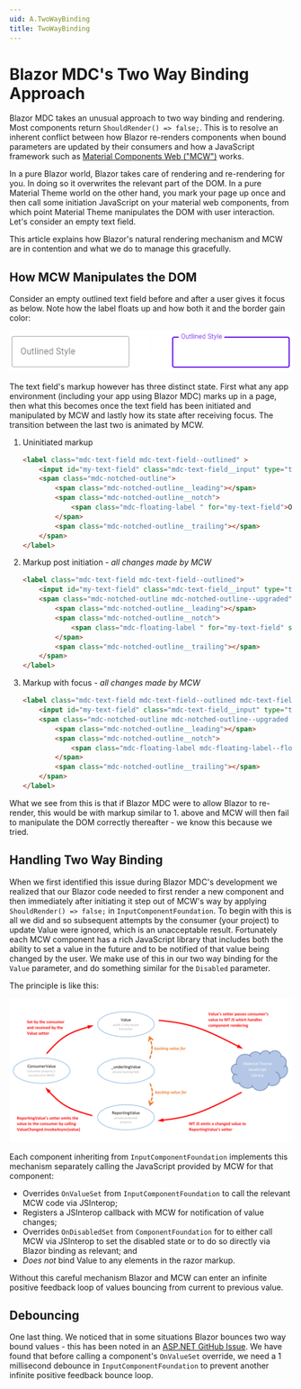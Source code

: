 ```yaml
---
uid: A.TwoWayBinding
title: TwoWayBinding
---
```

# Blazor MDC's Two Way Binding Approach

Blazor MDC takes an unusual approach to two way binding and rendering. Most components return `ShouldRender() => false;`. This is
to resolve an inherent conflict between how Blazor re-renders components when bound parameters are updated by their consumers and
how a JavaScript framework such as [Material Components Web ("MCW")](https://github.com/material-components/material-components-web) works.

In a pure Blazor world, Blazor takes care of rendering and re-rendering for you. In doing so it overwrites the relevant part of the
DOM. In a pure Material Theme world on the other hand, you mark your page up once and then call some initiation JavaScript on your
material web components, from which point Material Theme manipulates the DOM with user interaction. Let's consider an empty text field.

This article explains how Blazor's natural rendering mechanism and MCW are in contention and what we do to manage
this gracefully.

## How MCW Manipulates the DOM

Consider an empty outlined text field before and after a user gives it focus as below. Note how the label floats up and how both it and
the border gain color:

<img src="../images/text-field-focus.png" alt="Text Field Gaining Focus"></img>

The text field's markup however has three distinct state. First what any app environment (including your app using Blazor MDC) marks
up in a page, then what this becomes once the text field has been initiated and manipulated by MCW and lastly 
how its state after receiving focus. The transition between the last two is animated by MCW.

1. Uninitiated markup
    ```html
    <label class="mdc-text-field mdc-text-field--outlined" >
        <input id="my-text-field" class="mdc-text-field__input" type="text" aria-label="Outlined Style">
        <span class="mdc-notched-outline">
            <span class="mdc-notched-outline__leading"></span>
            <span class="mdc-notched-outline__notch">
                <span class="mdc-floating-label " for="my-text-field">Outlined Style</span>
            </span>
            <span class="mdc-notched-outline__trailing"></span>
        </span>
    </label>
    ```
2. Markup post initiation - *all changes made by MCW*
    ```html
    <label class="mdc-text-field mdc-text-field--outlined">
        <input id="my-text-field" class="mdc-text-field__input" type="text" aria-label="Outlined Style">
        <span class="mdc-notched-outline mdc-notched-outline--upgraded">
            <span class="mdc-notched-outline__leading"></span>
            <span class="mdc-notched-outline__notch">
                <span class="mdc-floating-label " for="my-text-field" style>Outlined Style</span>
            </span>
            <span class="mdc-notched-outline__trailing"></span>
        </span>
    </label>
    ```
3. Markup with focus - *all changes made by MCW*
    ```html
    <label class="mdc-text-field mdc-text-field--outlined mdc-text-field--focused mdc-text-field--label-floating">
        <input id="my-text-field" class="mdc-text-field__input" type="text" aria-label="Outlined Style">
        <span class="mdc-notched-outline mdc-notched-outline--upgraded mdc-notched-outline--notched">
            <span class="mdc-notched-outline__leading"></span>
            <span class="mdc-notched-outline__notch">
                <span class="mdc-floating-label mdc-floating-label--float-above" for="my-text-field" style="width: 87.5px;">Outlined Style</span>
            </span>
            <span class="mdc-notched-outline__trailing"></span>
        </span>
    </label>
    ```

What we see from this is that if Blazor MDC were to allow Blazor to re-render, this would be with markup similar to 1. above and
MCW will then fail to manipulate the DOM correctly thereafter - we know this because we tried.

## Handling Two Way Binding

When we first identified this issue during Blazor MDC's development we realized that our Blazor code needed to first render a
new component and then immediately after initiating it step out of MCW's way by applying `ShouldRender() => false;` 
in `InputComponentFoundation`. To begin with this is all we did and so subsequent attempts by the consumer (your project) 
to update Value were ignored, which is an unacceptable result. Fortunately each MCW component has a rich 
JavaScript library that includes both the ability to set a value in the future and to be notified of that value being changed by 
the user. We make use of this in our two way binding for the `Value` parameter, and do something similar for the `Disabled` 
parameter.

The principle is like this:

<img src="../images/two-way-bind-flow.png" alt="Two Way Binding Flow"></img>

Each component inheriting from `InputComponentFoundation` implements this mechanism separately calling the JavaScript provided
by MCW for that component:

- Overrides `OnValueSet` from `InputComponentFoundation` to call the relevant MCW code via JSInterop;
- Registers a JSInterop callback with MCW for notification of value changes;
- Overrides `OnDisabledSet` from `ComponentFoundation` for to either call MCW via JSInterop to set the disabled state or to do so directly via Blazor binding as relevant; and
- *Does not* bind Value to any elements in the razor markup.

Without this careful mechanism Blazor and MCW can enter an infinite positive feedback loop of values bouncing from current to previous value.

## Debouncing

One last thing. We noticed that in some situations Blazor bounces two way bound values - this has been noted in an 
[ASP.NET GitHub Issue](https://github.com/dotnet/aspnetcore/issues/22159). We have found that before calling a component's
`OnValueSet` override, we need a 1 millisecond debounce in `InputComponentFoundation` to prevent another infinite positive 
feedback bounce loop.